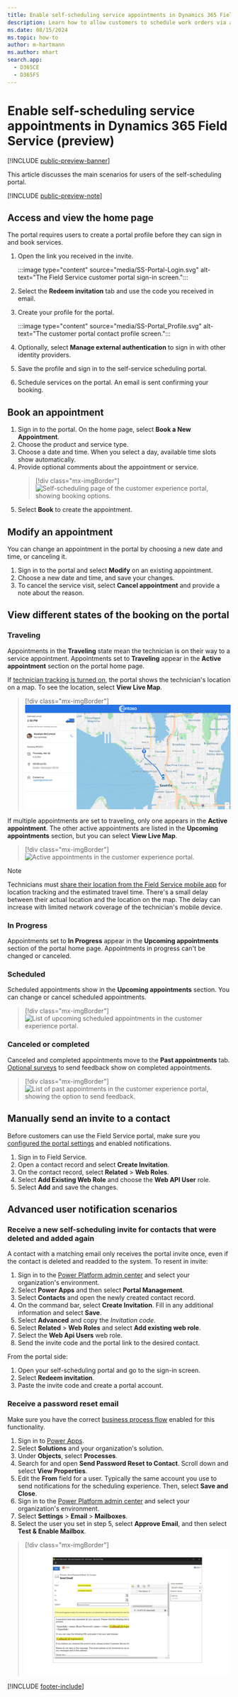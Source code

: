 ```yaml
---
title: Enable self-scheduling service appointments in Dynamics 365 Field Service (preview)
description: Learn how to allow customers to schedule work orders via a customer portal in Dynamics 365 Field Service
ms.date: 08/15/2024
ms.topic: how-to
author: m-hartmann
ms.author: mhart
search.app:
  - D365CE
  - D365FS
---
```


# Enable self-scheduling service appointments in Dynamics 365 Field Service (preview)

[!INCLUDE [public-preview-banner](../includes/public-preview-banner.md)]

This article discusses the main scenarios for users of the self-scheduling portal.

[!INCLUDE [public-preview-note](../includes/public-preview-note.md)]

## Access and view the home page

The portal requires users to create a portal profile before they can sign in and book services.

1. Open the link you received in the invite.

   :::image type="content" source="media/SS-Portal-Login.svg" alt-text="The Field Service customer portal sign-in screen.":::

1. Select the **Redeem invitation** tab and use the code you received in email.
1. Create your profile for the portal.

   :::image type="content" source="media/SS-Portal_Profile.svg" alt-text="The customer portal contact profile screen.":::

1. Optionally, select **Manage external authentication** to sign in with other identity providers.
1. Save the profile and sign in to the self-service scheduling portal.
1. Schedule services on the portal. An email is sent confirming your booking.

## Book an appointment

1. Sign in to the portal. On the home page, select **Book a New Appointment**.
1. Choose the product and service type.
1. Choose a date and time. When you select a day, available time slots show automatically.
1. Provide optional comments about the appointment or service.
    > [!div class="mx-imgBorder"]
    > ![Self-scheduling page of the customer experience portal, showing booking options.](./media/homepage-self-scheduling-with-selected.jpg)
1. Select **Book** to create the appointment.

## Modify an appointment

You can change an appointment in the portal by choosing a new date and time, or canceling it.

1. Sign in to the portal and select **Modify** on an existing appointment.
1. Choose a new date and time, and save your changes.
1. To cancel the service visit, select **Cancel appointment** and provide a note about the reason.

## View different states of the booking on the portal

### Traveling

Appointments in the **Traveling** state mean the technician is on their way to a service appointment. Appointments set to **Traveling** appear in the **Active appointment** section on the portal home page.

If [technician tracking is turned on](customer-portal-technician-tracking.md), the portal shows the technician's location on a map. To see the location, select **View Live Map**.

> [!div class="mx-imgBorder"]
> ![Screenshot of the customer portal showing active technician details.](./media/TMT-Desktop-Traveling.png)

If multiple appointments are set to traveling, only one appears in the **Active appointment**. The other active appointments are listed in the **Upcoming appointments** section, but you can select **View Live Map**.

> [!div class="mx-imgBorder"]
> ![Active appointments in the customer experience portal.](./media/homepage-homepage-with-1-booking-in-travelling-state-which-has-link-to-tmt.jpg)

> [!NOTE]
> Technicians must [share their location from the Field Service mobile app](mobile/track-technician-location.md) for location tracking and the estimated travel time. There's a small delay between their actual location and the location on the map. The delay can increase with limited network coverage of the technician's mobile device.

### In Progress

Appointments set to **In Progress** appear in the **Upcoming appointments** section of the portal home page. Appointments in progress can't be changed or canceled.

### Scheduled

Scheduled appointments show in the **Upcoming appointments** section. You can change or cancel scheduled appointments.

> [!div class="mx-imgBorder"]
> ![List of upcoming scheduled appointments in the customer experience portal.](./media/homepage-homepage-with-upcoming-bookings.jpg)

### Canceled or completed

Canceled and completed appointments move to the **Past appointments** tab. [Optional surveys](create-configure-customer-portal.md) to send feedback show on completed appointments.

> [!div class="mx-imgBorder"]
> ![List of past appointments in the customer experience portal, showing the option to send feedback.](./media/homepage-past-bookings-with-send-feedback-option-for-completed-bookings.jpg)

## Manually send an invite to a contact

Before customers can use the Field Service portal, make sure you [configured the portal settings](create-configure-customer-portal.md) and enabled notifications.

1. Sign in to Field Service.
1. Open a contact record and select **Create Invitation**.
1. On the contact record, select **Related** > **Web Roles**.
1. Select **Add Existing Web Role** and choose the **Web API User** role.
1. Select **Add** and save the changes.

## Advanced user notification scenarios

### Receive a new self-scheduling invite for contacts that were deleted and added again

A contact with a matching email only receives the portal invite once, even if the contact is deleted and readded to the system. To resent in invite:

1. Sign in to the [Power Platform admin center](https://admin.powerplatform.com) and select your organization's environment.
1. Select **Power Apps** and then select **Portal Management**.
1. Select **Contacts** and open the newly created contact record.
1. On the command bar, select **Create Invitation**. Fill in any additional information and select **Save**.
1. Select **Advanced** and copy the *Invitation code*.
1. Select **Related** > **Web Roles** and select **Add existing web role**.
1. Select the **Web Api Users** web role.
1. Send the invite code and the portal link to the desired contact.

From the portal side:

1. Open your self-scheduling portal and go to the sign-in screen.
1. Select **Redeem invitation**.
1. Paste the invite code and create a portal account.

### Receive a password reset email

Make sure you have the correct [business process flow](/power-automate/create-business-process-flow) enabled for this functionality.

1. Sign in to [Power Apps](https://make.powerapps.com/).
1. Select **Solutions** and your organization's solution.
1. Under **Objects**, select **Processes**.
1. Search for and open **Send Password Reset to Contact**. Scroll down and select **View Properties**.
1. Edit the **From** field for a user. Typically the same account you use to send notifications for the scheduling experience. Then, select **Save and Close**.
1. Sign in to the [Power Platform admin center](https://admin.powerplatform.com) and select your organization's environment.
1. Select **Settings** > **Email** > **Mailboxes**.
1. Select the user you set in step 5, select **Approve Email**, and then select **Test & Enable Mailbox**.

> [!div class="mx-imgBorder"]
> ![Field Service process edit page, showing the "Send Password Reset to Contact" process.](./media/SS-Process-sendemail.PNG)

[!INCLUDE [footer-include](../includes/footer-banner.md)]
